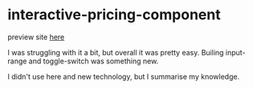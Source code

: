 # interactive-pricing-component

preview site [here](dawidolszewski.github.io/Interactive-pricing-component)

I was struggling with it a bit, but overall it was pretty easy.
Builing input-range and toggle-switch was something new.

I didn't use here and new technology, but I summarise my knowledge.
